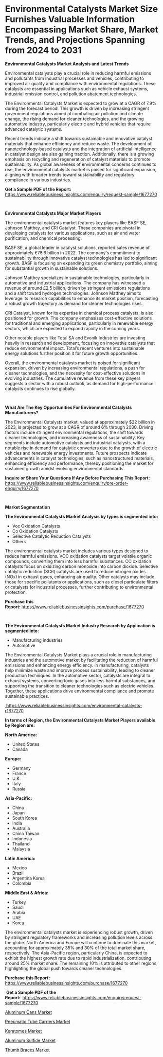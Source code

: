 <p><h1>Environmental Catalysts Market Size Furnishes Valuable Information Encompassing Market Share, Market Trends, and Projections Spanning from 2024 to 2031</h1></p><p><strong>Environmental Catalysts Market Analysis and Latest Trends</strong></p>
<p><p>Environmental catalysts play a crucial role in reducing harmful emissions and pollutants from industrial processes and vehicles, contributing to improved air quality and compliance with environmental regulations. These catalysts are essential in applications such as vehicle exhaust systems, industrial emission control, and pollution abatement technologies. </p><p>The Environmental Catalysts Market is expected to grow at a CAGR of 7.9% during the forecast period. This growth is driven by increasing stringent government regulations aimed at combating air pollution and climate change, the rising demand for cleaner technologies, and the growing automotive industry, particularly electric and hybrid vehicles that require advanced catalytic systems. </p><p>Recent trends indicate a shift towards sustainable and innovative catalyst materials that enhance efficiency and reduce waste. The development of nanotechnology-based catalysts and the integration of artificial intelligence in catalyst design are also gaining traction. Additionally, there is a growing emphasis on recycling and regeneration of catalyst materials to promote sustainability. As global awareness of environmental concerns continues to rise, the environmental catalysts market is poised for significant expansion, aligning with broader trends toward sustainability and regulatory compliance in various industries.</p></p>
<p><strong>Get a Sample PDF of the Report:&nbsp;</strong> <a href="https://www.reliablebusinessinsights.com/enquiry/request-sample/1677270?utm_campaign=57&utm_medium=2&utm_source=Github&utm_content=ia&utm_term=07112024&utm_id=environmental-catalysts">https://www.reliablebusinessinsights.com/enquiry/request-sample/1677270</a></p>
<p>&nbsp;</p>
<p><strong>Environmental Catalysts Major Market Players</strong></p>
<p><p>The environmental catalysts market features key players like BASF SE, Johnson Matthey, and CRI Catalyst. These companies are pivotal in developing catalysts for various applications, such as air and water purification, and chemical processing.</p><p>BASF SE, a global leader in catalyst solutions, reported sales revenue of approximately €78.6 billion in 2022. The company's commitment to sustainability through innovative catalyst technologies has led to significant growth. BASF is focusing on expanding its green chemistry portfolio, aiming for substantial growth in sustainable solutions.</p><p>Johnson Matthey specializes in sustainable technologies, particularly in automotive and industrial applications. The company has witnessed a revenue of around £2.5 billion, driven by stringent emissions regulations and a shift toward hydrogen technologies. Johnson Matthey aims to leverage its research capabilities to enhance its market position, forecasting a robust growth trajectory as demand for cleaner technologies rises.</p><p>CRI Catalyst, known for its expertise in chemical process catalysts, is also positioned for growth. The company emphasizes cost-effective solutions for traditional and emerging applications, particularly in renewable energy sectors, which are expected to expand rapidly in the coming years.</p><p>Other notable players like Total SA and Evonik Industries are investing heavily in research and development, focusing on innovative catalysts that reduce environmental impact. Total’s recent ventures into sustainable energy solutions further position it for future growth opportunities.</p><p>Overall, the environmental catalysts market is poised for significant expansion, driven by increasing environmental regulations, a push for cleaner technologies, and the necessity for cost-effective solutions in evolving industries. The cumulative revenue from these key players suggests a sector with a robust outlook, as demand for high-performance catalysts continues to rise globally.</p></p>
<p>&nbsp;</p>
<p><strong>What Are The Key Opportunities For Environmental Catalysts Manufacturers?</strong></p>
<p><p>The Environmental Catalysts market, valued at approximately $22 billion in 2023, is projected to grow at a CAGR of around 6% through 2030. Driving factors include stringent environmental regulations, the shift towards cleaner technologies, and increasing awareness of sustainability. Key segments include automotive catalysts and industrial catalysts, with a notable rise in demand for catalytic converters due to the growth of electric vehicles and renewable energy investments. Future prospects indicate advancements in catalyst technologies, such as nanostructured materials, enhancing efficiency and performance, thereby positioning the market for sustained growth amidst evolving environmental standards.</p></p>
<p><strong>Inquire or Share Your Questions If Any Before Purchasing This Report:</strong> <a href="https://www.reliablebusinessinsights.com/enquiry/pre-order-enquiry/1677270?utm_campaign=57&utm_medium=2&utm_source=Github&utm_content=ia&utm_term=07112024&utm_id=environmental-catalysts">https://www.reliablebusinessinsights.com/enquiry/pre-order-enquiry/1677270</a></p>
<p>&nbsp;</p>
<p><strong>Market Segmentation</strong></p>
<p><strong>The Environmental Catalysts Market Analysis by types is segmented into:</strong></p>
<p><ul><li>Voc Oxidation Catalysts</li><li>Co Oxidation Catalysts</li><li>Selective Catalytic Reduction Catalysts</li><li>Others</li></ul></p>
<p><p>The environmental catalysts market includes various types designed to reduce harmful emissions. VOC oxidation catalysts target volatile organic compounds, converting them into less harmful substances. CO oxidation catalysts focus on oxidizing carbon monoxide into carbon dioxide. Selective catalytic reduction (SCR) catalysts are used to reduce nitrogen oxides (NOx) in exhaust gases, enhancing air quality. Other catalysts may include those for specific pollutants or applications, such as diesel particulate filters or catalysts for industrial processes, further contributing to environmental protection.</p></p>
<p><strong>Purchase this Report:&nbsp;</strong><a href="https://www.reliablebusinessinsights.com/purchase/1677270?utm_campaign=57&utm_medium=2&utm_source=Github&utm_content=ia&utm_term=07112024&utm_id=environmental-catalysts">https://www.reliablebusinessinsights.com/purchase/1677270</a></p>
<p>&nbsp;</p>
<p><strong>The Environmental Catalysts Market Industry Research by Application is segmented into:</strong></p>
<p><ul><li>Manufacturing industries</li><li>Automotive</li></ul></p>
<p><p>The Environmental Catalysts Market plays a crucial role in manufacturing industries and the automotive market by facilitating the reduction of harmful emissions and enhancing energy efficiency. In manufacturing, catalysts help minimize waste and improve process sustainability, leading to cleaner production techniques. In the automotive sector, catalysts are integral to exhaust systems, converting toxic gases into less harmful substances, and supporting the transition to cleaner technologies such as electric vehicles. Together, these applications drive environmental compliance and promote sustainable practices.</p></p>
<p><a href="https://www.reliablebusinessinsights.com/environmental-catalysts-r1677270?utm_campaign=57&utm_medium=2&utm_source=Github&utm_content=ia&utm_term=07112024&utm_id=environmental-catalysts">&nbsp;https://www.reliablebusinessinsights.com/environmental-catalysts-r1677270</a></p>
<p><strong>In terms of Region, the Environmental Catalysts Market Players available by Region are:</strong></p>
<p>
    <p> <strong> North America: </strong>
        <ul>
            <li>United States</li>
            <li>Canada</li>
        </ul>
        </p> 
    <p> <strong> Europe: </strong>
        <ul>
            <li>Germany</li>
            <li>France</li>
            <li>U.K.</li>
            <li>Italy</li>
            <li>Russia</li>
        </ul>
        </p> 
    <p> <strong> Asia-Pacific: </strong>
        <ul>
            <li>China</li>
            <li>Japan</li>
            <li>South Korea</li>
            <li>India</li>
            <li>Australia</li>
            <li>China Taiwan</li>
            <li>Indonesia</li>
            <li>Thailand</li>
            <li>Malaysia</li>
        </ul>
        </p> 
    <p> <strong> Latin America: </strong>
        <ul>
            <li>Mexico</li>
            <li>Brazil</li>
            <li>Argentina Korea</li>
            <li>Colombia</li>
        </ul>
        </p> 
    <p> <strong> Middle East & Africa: </strong>
        <ul>
            <li>Turkey</li>
            <li>Saudi</li>
            <li>Arabia</li>
            <li>UAE</li>
            <li>Korea</li>
        </ul>
    </p>
    </p>
<p><p>The environmental catalysts market is experiencing robust growth, driven by stringent regulatory frameworks and increasing pollution levels across the globe. North America and Europe will continue to dominate this market, accounting for approximately 35% and 30% of the total market share, respectively. The Asia-Pacific region, particularly China, is expected to exhibit the highest growth rate due to rapid industrialization, contributing around 25% market share. The remaining 10% is attributed to other regions, highlighting the global push towards cleaner technologies.</p></p>
<p><strong>Purchase this Report: </strong><a href="https://www.reliablebusinessinsights.com/purchase/1677270?utm_campaign=57&utm_medium=2&utm_source=Github&utm_content=ia&utm_term=07112024&utm_id=environmental-catalysts">https://www.reliablebusinessinsights.com/purchase/1677270</a></p>
<p>&nbsp;<strong>Get a Sample PDF of the Report:&nbsp;&nbsp;</strong><a href="https://www.reliablebusinessinsights.com/enquiry/request-sample/1677270?utm_campaign=57&utm_medium=2&utm_source=Github&utm_content=ia&utm_term=07112024&utm_id=environmental-catalysts">https://www.reliablebusinessinsights.com/enquiry/request-sample/1677270</a></p>
<p><strong></strong></p>
<p><p><a href="https://github.com/lourdestd6bs/Market-Research-Report-List-1/blob/main/aluminum-cans-market.md?utm_campaign=57&utm_medium=2&utm_source=Github&utm_content=ia&utm_term=07112024&utm_id=environmental-catalysts">Aluminum Cans Market</a></p><p><a href="https://issuu.com/reportprime-2/docs/pneumatic-tube-carriers-market-size_c02e908c44cc70?utm_campaign=57&utm_medium=2&utm_source=Github&utm_content=ia&utm_term=07112024&utm_id=environmental-catalysts">Pneumatic Tube Carriers Market</a></p><p><a href="https://issuu.com/reportprime-2/docs/keratomes-market-size-2030.pptx_831fe2b9518add?utm_campaign=57&utm_medium=2&utm_source=Github&utm_content=ia&utm_term=07112024&utm_id=environmental-catalysts">Keratomes Market</a></p><p><a href="https://github.com/tenoreduwagley4rt/Market-Research-Report-List-1/blob/main/aluminum-sulfide-market.md?utm_campaign=57&utm_medium=2&utm_source=Github&utm_content=ia&utm_term=07112024&utm_id=environmental-catalysts">Aluminum Sulfide Market</a></p><p><a href="https://issuu.com/reportprime-2/docs/thumb-braces-market-size-2030.pptx_817fd2dd423686?utm_campaign=57&utm_medium=2&utm_source=Github&utm_content=ia&utm_term=07112024&utm_id=environmental-catalysts">Thumb Braces Market</a></p></p>